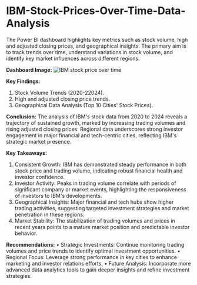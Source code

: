 # IBM-Stock-Prices-Over-Time-Data-Analysis
The Power BI dashboard highlights key metrics such as stock volume, high and adjusted closing prices, and geographical insights. The primary aim is to track trends over time, understand variations in stock volume, and identify key market influences across different regions.


**Dashboard Image:**
![IBM stock price over time](https://github.com/user-attachments/assets/ae257cfb-654e-48e6-a0e5-70eab50d1b37)


**Key Findings:**
1. Stock Volume Trends (2020-22024).
2. High and adjusted closing price trends.
3. Geographical Data Analysis (Top 10 Cities' Stock Prices).

**Conclusion:**
The analysis of IBM's stock data from 2020 to 2024 reveals a trajectory of sustained growth, marked by increasing trading volumes and rising adjusted closing prices. Regional data underscores strong investor engagement in major financial and tech-centric cities, reflecting IBM's strategic market presence.

**Key Takeaways:**
1.	Consistent Growth: IBM has demonstrated steady performance in both stock price and trading volume, indicating robust financial health and investor confidence.
2.	Investor Activity: Peaks in trading volume correlate with periods of significant company or market events, highlighting the responsiveness of investors to IBM's developments.
3.	Geographical Insights: Major financial and tech hubs show higher trading activities, suggesting targeted investment strategies and market penetration in these regions.
4.	Market Stability: The stabilization of trading volumes and prices in recent years points to a mature market position and predictable investor behavior.

**Recommendations:**
•	Strategic Investments: Continue monitoring trading volumes and price trends to identify optimal investment opportunities.
•	Regional Focus: Leverage strong performance in key cities to enhance marketing and investor relations efforts.
•	Future Analysis: Incorporate more advanced data analytics tools to gain deeper insights and refine investment strategies.

